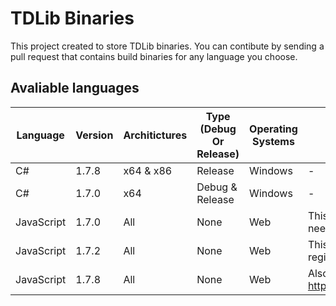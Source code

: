 # TDLib Binaries
This project created to store TDLib binaries.
You can contibute by sending a pull request that contains build binaries for any language you choose.

## Avaliable languages
| Language   | Version | Architictures | Type (Debug Or Release) | Operating Systems | Notes                                                                                |
|------------|---------|---------------|-------------------------|-------------------|--------------------------------------------------------------------------------------|
| C#         |  1.7.8  | x64 & x86     | Release                 | Windows           |                                           -                                          |
| C#         |  1.7.0  | x64           | Debug & Release         | Windows           |                                           -                                          |
| JavaScript |  1.7.0  |       All     |             None        | Web               | This version might not save sessions and need a login on every refresh               |
| JavaScript |  1.7.2  |       All     |             None        | Web               | This version is downloaded from the NPM registry (<https://npmjs.com/package/tdweb)> |
| JavaScript |  1.7.8  |       All     |             None        | Web               | Also published at <https://npmjs.com/package/@dibgram/tdweb>                         |
